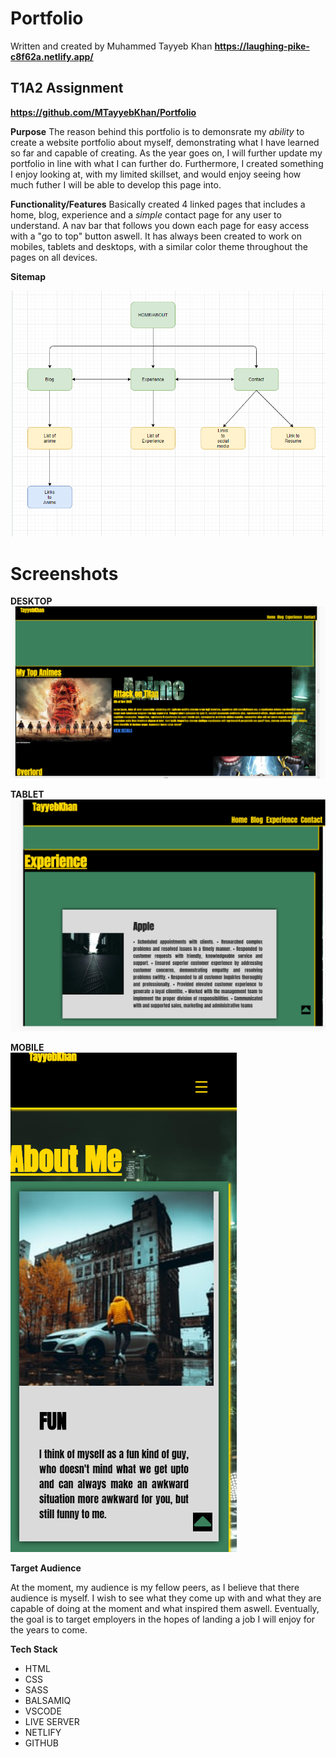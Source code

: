 # Portfolio
Written and created by Muhammed Tayyeb Khan
**https://laughing-pike-c8f62a.netlify.app/**

## T1A2 Assignment
**https://github.com/MTayyebKhan/Portfolio**

**Purpose**
The reason behind this portfolio is to demonsrate my *ability* to create a website portfolio about myself, demonstrating what I have learned so far and capable of creating. As the year goes on, I will further update my portfolio in line with what I can further do. Furthermore, I created something I enjoy looking at, with my limited skillset, and would enjoy seeing how much futher I will be able to develop this page into.

**Functionality/Features**
Basically created 4 linked pages that includes a home, blog, experience and a *simple* contact page for any user to understand. A nav bar that follows you down each page for easy access with a "go to top" button aswell. It has always been created to work on mobiles, tablets and desktops, with a similar color theme throughout the pages on all devices.

**Sitemap**

<img src="Screenshots/Sitemap.png">

# Screenshots
**DESKTOP**
<img src="Screenshots/desktop.png">

**TABLET**
<img src="Screenshots/tablet.png">

**MOBILE**
<br>
<img src="Screenshots/mobile.png">


**Target Audience**

At the moment, my audience is my fellow peers, as I believe that there audience is myself. I wish to see what they come up with and what they are capable of doing at the moment and what inspired them aswell. Eventually, the goal is to target employers in the hopes of landing a job I will enjoy for the years to come.

**Tech Stack**
* HTML
* CSS
* SASS
* BALSAMIQ
* VSCODE
* LIVE SERVER
* NETLIFY
* GITHUB